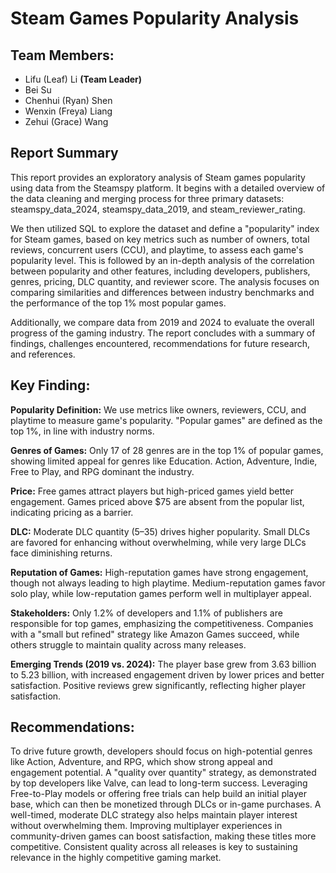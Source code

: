 # Steam Games Popularity Analysis

## Team Members:  
- Lifu (Leaf) Li **(Team Leader)**
- Bei Su  
- Chenhui (Ryan) Shen 
- Wenxin (Freya) Liang 
- Zehui (Grace) Wang  

## **Report Summary**

This report provides an exploratory analysis of Steam games popularity using data from the Steamspy platform. It begins with a detailed overview of the data cleaning and merging process for three primary datasets: steamspy_data_2024, steamspy_data_2019, and steam_reviewer_rating.

We then utilized SQL to explore the dataset and define a "popularity" index for Steam games, based on key metrics such as number of owners, total reviews, concurrent users (CCU), and playtime, to assess each game's popularity level. This is followed by an in-depth analysis of the correlation between popularity and other features, including developers, publishers, genres, pricing, DLC quantity, and reviewer score. The analysis focuses on comparing similarities and differences between industry benchmarks and the performance of the top 1% most popular games.

Additionally, we compare data from 2019 and 2024 to evaluate the overall progress of the gaming industry. The report concludes with a summary of findings, challenges encountered, recommendations for future research, and references.

## **Key Finding**:

**Popularity Definition:** We use metrics like owners, reviewers, CCU, and playtime to measure game's popularity. "Popular games" are defined as the top 1%, in line with industry norms.

**Genres of Games:** Only 17 of 28 genres are in the top 1% of popular games, showing limited appeal for genres like Education. Action, Adventure, Indie, Free to Play, and RPG dominant the industry.

**Price:** Free games attract players but high-priced games yield better engagement. Games priced above $75 are absent from the popular list, indicating pricing as a barrier.

**DLC:** Moderate DLC quantity (5–35) drives higher popularity. Small DLCs are favored for enhancing without overwhelming, while very large DLCs face diminishing returns.

**Reputation of Games:** High-reputation games have strong engagement, though not always leading to high playtime. Medium-reputation games favor solo play, while low-reputation games perform well in multiplayer appeal.

**Stakeholders:** Only 1.2% of developers and 1.1% of publishers are responsible for top games, emphasizing the competitiveness. Companies with a "small but refined" strategy like Amazon Games succeed, while others struggle to maintain quality across many releases.

**Emerging Trends (2019 vs. 2024):** The player base grew from 3.63 billion to 5.23 billion, with increased engagement driven by lower prices and better satisfaction. Positive reviews grew significantly, reflecting higher player satisfaction.


## **Recommendations**:

To drive future growth, developers should focus on high-potential genres like Action, Adventure, and RPG, which show strong appeal and engagement potential. A "quality over quantity" strategy, as demonstrated by top developers like Valve, can lead to long-term success. Leveraging Free-to-Play models or offering free trials can help build an initial player base, which can then be monetized through DLCs or in-game purchases. A well-timed, moderate DLC strategy also helps maintain player interest without overwhelming them. Improving multiplayer experiences in community-driven games can boost satisfaction, making these titles more competitive. Consistent quality across all releases is key to sustaining relevance in the highly competitive gaming market.
